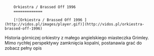 
        Orkiestra / Brassed Off 1996 
        =============
        
        [![Orkiestra / Brassed Off 1996 ](http://vidos.pl/images/player.gif)](http://vidos.pl/orkiestra-brassed-off-1996)
        
        
 Historia górniczej orkiestry z małego angielskiego miasteczka Grimley. Mimo rychłej perspektywy zamknięcia kopalni, postanawia grać do zobacz pełny opis
    
